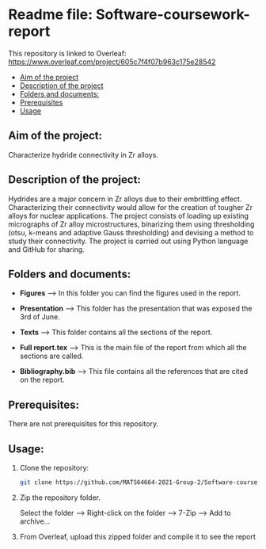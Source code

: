 # Readme file: Software-coursework-report

This repository is linked to Overleaf:
https://www.overleaf.com/project/605c7f4f07b963c175e28542

- [Aim of the project](#aim-of-the-project)
- [Description of the project](#description-of-the-project)
- [Folders and documents:](#folders_and_documents)
- [Prerequisites](#prerequisites)
- [Usage](#usage)


## Aim of the project: 
Characterize hydride connectivity in Zr alloys.

## Description of the project:
Hydrides are a major concern in Zr alloys due to their embrittling effect. Characterizing their connectivity would allow for the creation of tougher Zr alloys for nuclear applications. The project consists of loading up existing micrographs of Zr alloy microstructures, binarizing them using thresholding (otsu, k-means and adaptive Gauss thresholding) and devising a method to study their connectivity. The project is carried out using Python language and GitHub for sharing.


## Folders and documents:

- **Figures** -->  In this folder you can find the figures used in the report.

- **Presentation** --> This folder has the presentation that was exposed the 3rd of June.

- **Texts** --> This folder contains all the sections of the report.

- **Full report.tex** --> This is the main file of the report from which all the sections are called.

- **Bibliography.bib** --> This file contains all the references that are cited on the report.

## Prerequisites:

There are not prerequisites for this repository.

 ## Usage:
 
1. Clone the repository:
   ```sh
   git clone https://github.com/MATS64664-2021-Group-2/Software-coursework-report.git
   ```
2. Zip the repository folder.
    
    Select the folder --> Right-click on the folder --> 7-Zip --> Add to archive...

3. From Overleaf, upload this zipped folder and compile it to see the report

            
